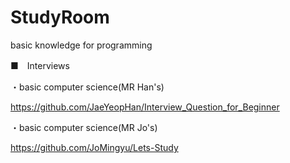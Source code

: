 # StudyRoom
basic knowledge for programming

■　Interviews

・basic computer science(MR Han's)

https://github.com/JaeYeopHan/Interview_Question_for_Beginner

・basic computer science(MR Jo's)

https://github.com/JoMingyu/Lets-Study
